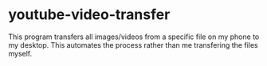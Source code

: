 # youtube-video-transfer
This program transfers all images/videos from a specific file on my phone to my desktop. This automates the process rather than me transfering the files myself.
